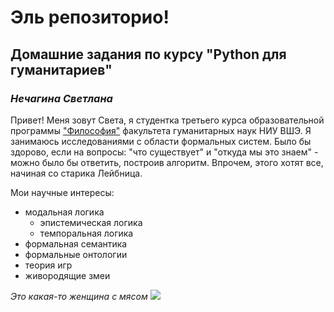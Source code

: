 # Эль репозиторио! 
## Домашние задания по курсу "Python для гуманитариев"
### *Нечагина Светлана*

Привет! Меня зовут Света, я студентка третьего курса образовательной программы ["Философия"](https://www.hse.ru/ba/phil/) факультета гуманитарных наук НИУ ВШЭ. Я занимаюсь исследованиями с области формальных систем. Было бы здорово, если на вопросы: "что существует" и "откуда мы это знаем" - можно было бы ответить, построив алгоритм. Впрочем, этого хотят все, начиная со старика Лейбница.  

Мои научные интересы: 
- модальная логика
  + эпистемическая логика
  + темпоральная логика 
- формальная семантика
- формальные онтологии
- теория игр 
- живородящие змеи

_Это какая-то женщина с мясом_
![](https://static.picassomio.com/images/art/pm-50382-large.jpg)
